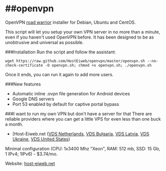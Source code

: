 ##openvpn
=========

OpenVPN [road warrior](https://en.wikipedia.org/wiki/Road_warrior_%28computing%29) installer for Debian, Ubuntu and CentOS.

This script will let you setup your own VPN server in no more than a minute, even if you haven't used OpenVPN before. It has been designed to be as unobtrusive and universal as possible.

###Installation
Run the script and follow the assistant:

`wget https://raw.github.com/HostEiweb/openvpn/master/openvpn.sh --no-check-certificate -O openvpn.sh; chmod +x openvpn.sh; ./openvpn.sh`

Once it ends, you can run it again to add more users.

###New features
- Automatic inline .ovpn file generation for Android devices
- Google DNS servers
- Port 53 enabled by default for captive portal bypass

###I want to run my own VPN but don't have a server for that
There are reliable providers where you can get a little VPS for even less than one buck a month.

- [Host-Eiweb.net ([VDS Netherlands](http://host-eiweb.net/vds-netherlands.html), [VDS Bulgaria](http://host-eiweb.net/vds-bulgaria.html), [VDS Latvia](http://host-eiweb.net/vds-latvia.html), [VDS Ukraine](http://host-eiweb.net/vds-ukraine.html), [VDS United States](http://host-eiweb.net/vds-usa.html))

Minimal configuration (CPU: 1x3400 Mhz "Xeon", RAM: 512 mb, SSD: 15 Gb, 1 IPv4; 1IPv6) - $3.74/mo.

Website: [host-eiweb.net](http://host-eiweb.net/) 
